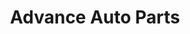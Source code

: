 ---
title: "Advance Auto Parts"
url: /catonsville/advance-auto-parts-baltimore-national-pike/
shop: Autoteile
---